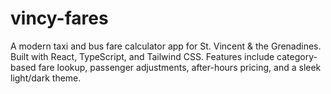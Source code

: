# vincy-fares
A modern taxi and bus fare calculator app for St. Vincent & the Grenadines.
Built with React, TypeScript, and Tailwind CSS. 
Features include category-based fare lookup, passenger adjustments, after-hours pricing, and a sleek light/dark theme.
